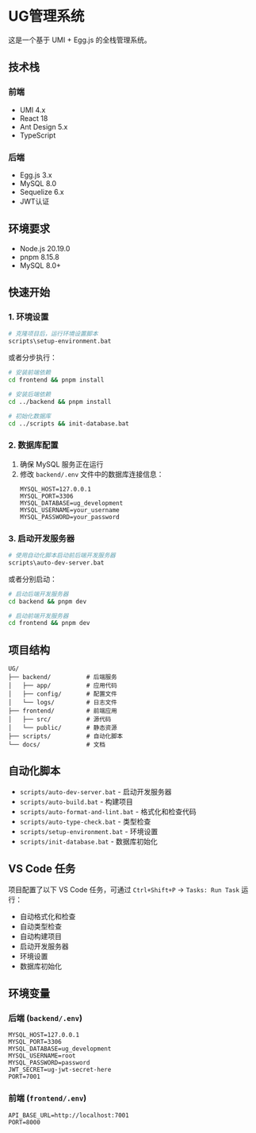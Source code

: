 # UG管理系统

这是一个基于 UMI + Egg.js 的全栈管理系统。

## 技术栈

### 前端
- UMI 4.x
- React 18
- Ant Design 5.x
- TypeScript

### 后端
- Egg.js 3.x
- MySQL 8.0
- Sequelize 6.x
- JWT认证

## 环境要求
- Node.js 20.19.0
- pnpm 8.15.8
- MySQL 8.0+

## 快速开始

### 1. 环境设置
```bash
# 克隆项目后，运行环境设置脚本
scripts\setup-environment.bat
```

或者分步执行：
```bash
# 安装前端依赖
cd frontend && pnpm install

# 安装后端依赖
cd ../backend && pnpm install

# 初始化数据库
cd ../scripts && init-database.bat
```

### 2. 数据库配置
1. 确保 MySQL 服务正在运行
2. 修改 `backend/.env` 文件中的数据库连接信息：
   ```
   MYSQL_HOST=127.0.0.1
   MYSQL_PORT=3306
   MYSQL_DATABASE=ug_development
   MYSQL_USERNAME=your_username
   MYSQL_PASSWORD=your_password
   ```

### 3. 启动开发服务器
```bash
# 使用自动化脚本启动前后端开发服务器
scripts\auto-dev-server.bat
```

或者分别启动：
```bash
# 启动后端开发服务器
cd backend && pnpm dev

# 启动前端开发服务器
cd frontend && pnpm dev
```

## 项目结构
```
UG/
├── backend/          # 后端服务
│   ├── app/          # 应用代码
│   ├── config/       # 配置文件
│   └── logs/         # 日志文件
├── frontend/         # 前端应用
│   ├── src/          # 源代码
│   └── public/       # 静态资源
├── scripts/          # 自动化脚本
└── docs/             # 文档
```

## 自动化脚本

- `scripts/auto-dev-server.bat` - 启动开发服务器
- `scripts/auto-build.bat` - 构建项目
- `scripts/auto-format-and-lint.bat` - 格式化和检查代码
- `scripts/auto-type-check.bat` - 类型检查
- `scripts/setup-environment.bat` - 环境设置
- `scripts/init-database.bat` - 数据库初始化

## VS Code 任务

项目配置了以下 VS Code 任务，可通过 `Ctrl+Shift+P` → `Tasks: Run Task` 运行：

- 自动格式化和检查
- 自动类型检查
- 自动构建项目
- 启动开发服务器
- 环境设置
- 数据库初始化

## 环境变量

### 后端 (`backend/.env`)
```
MYSQL_HOST=127.0.0.1
MYSQL_PORT=3306
MYSQL_DATABASE=ug_development
MYSQL_USERNAME=root
MYSQL_PASSWORD=password
JWT_SECRET=ug-jwt-secret-here
PORT=7001
```

### 前端 (`frontend/.env`)
```
API_BASE_URL=http://localhost:7001
PORT=8000
```